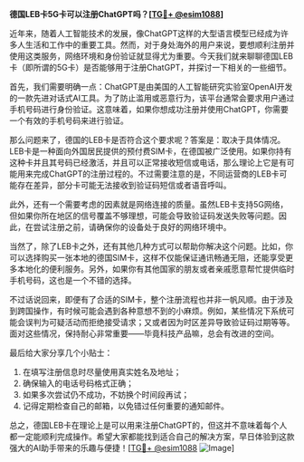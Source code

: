 **德国LEB卡5G卡可以注册ChatGPT吗？[[TG💪+ @esim1088](https://t.me/s/esim1088)]**

近年来，随着人工智能技术的发展，像ChatGPT这样的大型语言模型已经成为许多人生活和工作中的重要工具。然而，对于身处海外的用户来说，要想顺利注册并使用这类服务，网络环境和身份验证就显得尤为重要。今天我们就来聊聊德国LEB卡（即所谓的5G卡）是否能够用于注册ChatGPT，并探讨一下相关的一些细节。

首先，我们需要明确一点：ChatGPT是由美国的人工智能研究实验室OpenAI开发的一款先进对话式AI工具。为了防止滥用或恶意行为，该平台通常会要求用户通过手机号码进行身份验证。这意味着，如果你想成功注册并使用ChatGPT，你需要一个有效的手机号码来进行验证。

那么问题来了，德国的LEB卡是否符合这个要求呢？答案是：取决于具体情况。LEB卡是一种面向外国居民提供的预付费SIM卡，在德国被广泛使用。如果你持有这种卡并且其号码已经激活，并且可以正常接收短信或电话，那么理论上它是有可能用来完成ChatGPT的注册过程的。不过需要注意的是，不同运营商的LEB卡可能存在差异，部分卡可能无法接收到验证码短信或者语音呼叫。

此外，还有一个需要考虑的因素就是网络连接的质量。虽然LEB卡支持5G网络，但如果你所在地区的信号覆盖不够理想，可能会导致验证码发送失败等问题。因此，在尝试注册之前，请确保你的设备处于良好的网络环境中。

当然了，除了LEB卡之外，还有其他几种方式可以帮助你解决这个问题。比如，你可以选择购买一张本地的德国SIM卡，这样不仅能保证通讯畅通无阻，还能享受更多本地化的便利服务。另外，如果你有其他国家的朋友或者亲戚愿意帮忙提供临时手机号码，这也是一个不错的选择。

不过话说回来，即便有了合适的SIM卡，整个注册流程也并非一帆风顺。由于涉及到跨国操作，有时候可能会遇到各种意想不到的小麻烦。例如，某些情况下系统可能会误判为可疑活动而拒绝接受请求；又或者因为时区差异导致验证码过期等等。面对这些情况，保持耐心非常重要——毕竟科技产品嘛，总会有改进的空间。

最后给大家分享几个小贴士：
1. 在填写注册信息时尽量使用真实姓名及地址；
2. 确保输入的电话号码格式正确；
3. 如果多次尝试仍不成功，不妨换个时间段再试；
4. 记得定期检查自己的邮箱，以免错过任何重要的通知邮件。

总之，德国LEB卡在理论上是可以用来注册ChatGPT的，但这并不意味着每个人都一定能顺利完成操作。希望大家都能找到适合自己的解决方案，早日体验到这款强大的AI助手带来的乐趣与便捷！[[TG💪+ @esim1088](https://t.me/s/esim1088) ![Image](https://i.postimg.cc/4NQfJmqS/Snipaste-2025-05-13-00-14-12.png)]